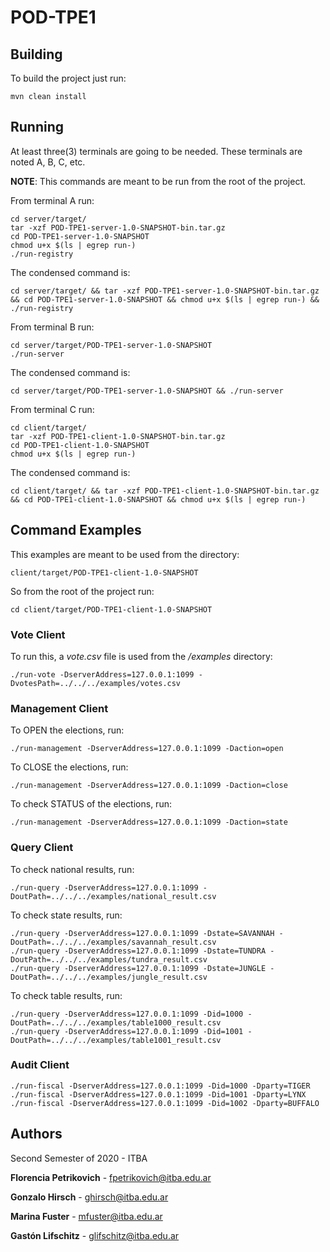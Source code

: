 # POD-TPE1

## Building
To build the project just run:
```
mvn clean install
```

## Running
At least three(3) terminals are going to be needed. These terminals are noted A, B, C, etc.

**NOTE**: This commands are meant to be run from the root of the project.

From terminal A run:
```
cd server/target/
tar -xzf POD-TPE1-server-1.0-SNAPSHOT-bin.tar.gz
cd POD-TPE1-server-1.0-SNAPSHOT
chmod u+x $(ls | egrep run-)
./run-registry
```

The condensed command is:
```
cd server/target/ && tar -xzf POD-TPE1-server-1.0-SNAPSHOT-bin.tar.gz && cd POD-TPE1-server-1.0-SNAPSHOT && chmod u+x $(ls | egrep run-) && ./run-registry
```

From terminal B run:
```
cd server/target/POD-TPE1-server-1.0-SNAPSHOT
./run-server
```

The condensed command is:
```
cd server/target/POD-TPE1-server-1.0-SNAPSHOT && ./run-server
```

From terminal C run:
```
cd client/target/
tar -xzf POD-TPE1-client-1.0-SNAPSHOT-bin.tar.gz
cd POD-TPE1-client-1.0-SNAPSHOT
chmod u+x $(ls | egrep run-)
```

The condensed command is:
```
cd client/target/ && tar -xzf POD-TPE1-client-1.0-SNAPSHOT-bin.tar.gz && cd POD-TPE1-client-1.0-SNAPSHOT && chmod u+x $(ls | egrep run-)
```

## Command Examples
This examples are meant to be used from the directory:
```
client/target/POD-TPE1-client-1.0-SNAPSHOT
```

So from the root of the project run:
```
cd client/target/POD-TPE1-client-1.0-SNAPSHOT
```

### Vote Client
To run this, a _vote.csv_ file is used from the _/examples_ directory:
```
./run-vote -DserverAddress=127.0.0.1:1099 -DvotesPath=../../../examples/votes.csv
```

### Management Client
To OPEN the elections, run:
```
./run-management -DserverAddress=127.0.0.1:1099 -Daction=open
```

To CLOSE the elections, run:
```
./run-management -DserverAddress=127.0.0.1:1099 -Daction=close
```

To check STATUS of the elections, run:
```
./run-management -DserverAddress=127.0.0.1:1099 -Daction=state
```

### Query Client

To check national results, run:
```
./run-query -DserverAddress=127.0.0.1:1099 -DoutPath=../../../examples/national_result.csv
```

To check state results, run:
```
./run-query -DserverAddress=127.0.0.1:1099 -Dstate=SAVANNAH -DoutPath=../../../examples/savannah_result.csv
./run-query -DserverAddress=127.0.0.1:1099 -Dstate=TUNDRA -DoutPath=../../../examples/tundra_result.csv
./run-query -DserverAddress=127.0.0.1:1099 -Dstate=JUNGLE -DoutPath=../../../examples/jungle_result.csv
```

To check table results, run:
```
./run-query -DserverAddress=127.0.0.1:1099 -Did=1000 -DoutPath=../../../examples/table1000_result.csv
./run-query -DserverAddress=127.0.0.1:1099 -Did=1001 -DoutPath=../../../examples/table1001_result.csv
```

### Audit Client
```
./run-fiscal -DserverAddress=127.0.0.1:1099 -Did=1000 -Dparty=TIGER
./run-fiscal -DserverAddress=127.0.0.1:1099 -Did=1001 -Dparty=LYNX
./run-fiscal -DserverAddress=127.0.0.1:1099 -Did=1002 -Dparty=BUFFALO
```

## Authors

Second Semester of 2020 - ITBA

**Florencia Petrikovich** - fpetrikovich@itba.edu.ar

**Gonzalo Hirsch** - ghirsch@itba.edu.ar

**Marina Fuster** - mfuster@itba.edu.ar

**Gastón Lifschitz** - glifschitz@itba.edu.ar